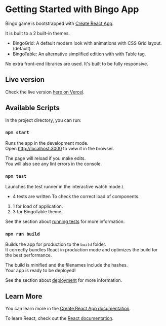 # Getting Started with Bingo App

Bingo game is bootstrapped with [Create React App](https://github.com/facebook/create-react-app).

It is built to a 2 built-in themes. 

- BingoGrid: A default modern look with animations with CSS Grid layout. (default)
- BingoTable: An alternative simplified edition with with Table tag.

No extra front-end libraries are used. It's built to be fully responsive.


## Live version
Check the live version [here on Vercel](#).

## Available Scripts

In the project directory, you can run:

### `npm start`

Runs the app in the development mode.\
Open [http://localhost:3000](http://localhost:3000) to view it in the browser.

The page will reload if you make edits.\
You will also see any lint errors in the console.

### `npm test`

Launches the test runner in the interactive watch mode.\

- 4 tests are written To check the correct load of components.

1. 1 for load of application.
2. 3 for BingoTable theme.

See the section about [running tests](https://facebook.github.io/create-react-app/docs/running-tests) for more information.

### `npm run build`

Builds the app for production to the `build` folder.\
It correctly bundles React in production mode and optimizes the build for the best performance.

The build is minified and the filenames include the hashes.\
Your app is ready to be deployed!

See the section about [deployment](https://facebook.github.io/create-react-app/docs/deployment) for more information.


## Learn More

You can learn more in the [Create React App documentation](https://facebook.github.io/create-react-app/docs/getting-started).

To learn React, check out the [React documentation](https://reactjs.org/).

